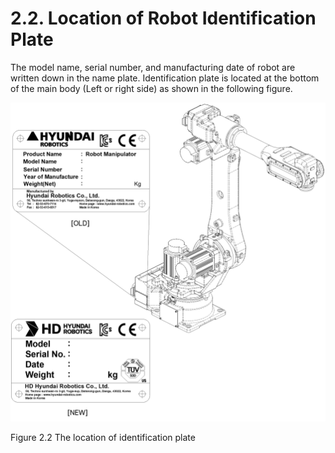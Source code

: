 ﻿# 2.2. Location of Robot Identification Plate

The model name, serial number, and manufacturing date of robot are written down in the name plate.
Identification plate is located at the bottom of the main body (Left or right side) as shown in the following figure.




![](../_assets/그림_2.2_로봇명판부착위치.png)


Figure 2.2 The location of identification plate